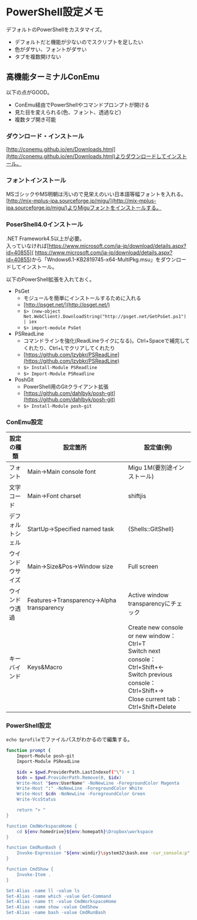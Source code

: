 # PowerShell設定メモ
デフォルトのPowerShellをカスタマイズ。
* デフォルトだと機能が少ないのでスクリプトを足したい
* 色がダサい、フォントがダサい
* タブを複数開けない

## 高機能ターミナルConEmu
以下の点がGOOD。
* ConEmu経由でPowerShellやコマンドプロンプトが開ける
* 見た目を変えられる(色、フォント、透過など)
* 複数タブ開き可能

### ダウンロード・インストール
[http://conemu.github.io/en/Downloads.html](http://conemu.github.io/en/Downloads.html)よりダウンロードしてインストール。

### フォントインストール
MSゴシックやMS明朝は汚いので見栄えのいい日本語等幅フォントを入れる。  
[http://mix-mplus-ipa.sourceforge.jp/migu/](http://mix-mplus-ipa.sourceforge.jp/migu/)よりMiguフォントをインストールする。

### PoserShell4.0インストール
.NET Framework4.5以上が必要。  
入っていなければ[https://www.microsoft.com/ja-jp/download/details.aspx?id=40855]( https://www.microsoft.com/ja-jp/download/details.aspx?id=40855)から「Wndows6.1-KB2819745-x64-MultiPkg.msu」をダウンロードしてインストール。  

以下のPowerShell拡張を入れておく。
* PsGet
    * モジュールを簡単にインストールするために入れる
    * [http://psget.net/](http://psget.net/)
    * `$> (new-object Net.WebClient).DownloadString("http://psget.net/GetPsGet.ps1") | iex`
    * `$> import-module PsGet`
* PSReadLine
    * コマンドラインを強化(ReadLineライクになる)。Ctrl+Spaceで補完してくれたり、Ctrl+Lでクリアしてくれたり
    * [https://github.com/lzybkr/PSReadLine](https://github.com/lzybkr/PSReadLine)
    * `$> Install-Module PSReadline`
    * `$> Import-Module PSReadline`
* PoshGit
    * PowerShell用のGitクライアント拡張
    * [https://github.com/dahlbyk/posh-git](https://github.com/dahlbyk/posh-git)
    * `$> Install-Module posh-git`

### ConEmu設定

| 設定の種類       | 設定箇所                                 | 設定値(例)                                                                                                                                            |
|------------------|------------------------------------------|-------------------------------------------------------------------------------------------------------------------------------------------------------|
| フォント         | Main→Main console font                   | Migu 1M(要別途インストール)                                                                                                                           |
| 文字コード       | Main→Font charset                        | shiftjis                                                                                                                                              |
| デフォルトシェル | StartUp→Specified named task             | {Shells::GitShell}                                                                                                                                    |
| ウインドウサイズ | Main→Size&Pos→Window size                | Full screen                                                                                                                                           |
| ウインドウ透過   | Features→Transparency→Alpha transparency | Active window transparencyにチェック                                                                                                                  |
| キーバインド     | Keys&Macro                               | Create new console or new window：Ctrl+T<br>Switch next console：Ctrl+Shift+←<br>Switch previous console：Ctrl+Shift+→<br>Close current tab：Ctrl+Shift+Delete |

### PowerShell設定
`echo $profile`でファイルパスがわかるので編集する。

```bash
function prompt {
    Import-Module posh-git
    Import-Module PSReadLine

    $idx = $pwd.ProviderPath.LastIndexof("\") + 1
    $cdn = $pwd.ProviderPath.Remove(0, $idx)
    Write-Host "$env:UserName" -NoNewLine -ForegroundColor Magenta
    Write-Host ":" -NoNewLine -ForegroundColor White
    Write-Host $cdn -NoNewLine -ForegroundColor Green
    Write-VcsStatus

    return "> "
}

function CmdWorkspaceHome {
    cd ${env:homedrive}${env:homepath}\Dropbox\workspace
}

function CmdRunBash {
    Invoke-Expression "${env:windir}\system32\bash.exe -cur_console:p"
}

function CmdShow {
    Invoke-Item .
}

Set-Alias -name ll -value ls
Set-Alias -name which -value Get-Command
Set-Alias -name tt -value CmdWorkspaceHome
Set-Alias -name show -value CmdShow
Set-Alias -name bash -value CmdRunBash
```
